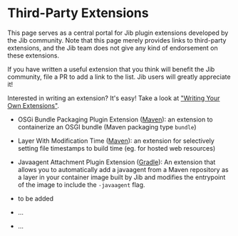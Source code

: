 # Third-Party Extensions

This page serves as a central portal for Jib plugin extensions developed by the Jib community. Note that this page merely provides links to third-party extensions, and the Jib team does not give any kind of endorsement on these extensions.

If you have written a useful extension that you think will benefit the Jib community, file a PR to add a link to the list. Jib users will greatly appreciate it!

Interested in writing an extension? It's easy! Take a look at ["Writing Your Own Extensions"](../README.md#writing-your-own-extensions).

- OSGi Bundle Packaging Plugin Extension ([Maven](https://github.com/thought-gang/jib-maven-plugin-extension.git)): an extension to containerize an OSGI bundle (Maven packaging type `bundle`)
- Layer With Modification Time ([Maven](https://github.com/infobip/jib-layer-with-modification-time-extension-maven)): an extension for selectively setting file timestamps to build time (eg. for hosted web resources)
- Javaagent Attachment Plugin Extension ([Gradle](https://github.com/ryandens/javaagent-gradle-plugin#jib-integration)): An extension that allows you to automatically add a javaagent from a Maven repository as a layer in your container image built by Jib and modifies the entrypoint of the image to include the `-javaagent` flag.

- to be added
- ... 
- ...
